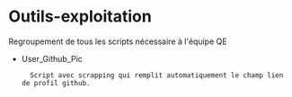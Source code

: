# Outils-exploitation

Regroupement de tous les scripts nécessaire à l'équipe QE

- User_Github_Pic

        Script avec scrapping qui remplit automatiquement le champ lien de profil github.
